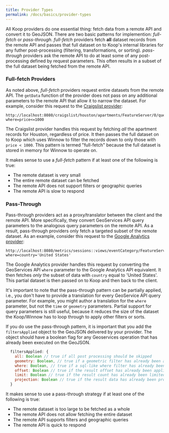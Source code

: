 ```yaml
---
title: Provider Types
permalink: /docs/basics/provider-types
---
```


All Koop providers do one essential thing: fetch data from a remote API and convert it to GeoJSON. There are two basic patterns for implemention: *full-fetch*  or *pass-through*. *full-fetch* providers fetch **all** dataset records from the remote API and passes that full dataset on to Koop's internal libraries for any futher post-processing (filtering, transformations, or sorting). *pass-through* providers ask the remote API to do at least some of any post-processing defined by request parameters. This often results in a subset of the full dataset being fetched from the remote API.

### Full-fetch Providers

As noted above, *full-fetch* providers request entire datasets from the remote API. The `getData` function of the provider does not pass on any additional parameters to the remote API that allow it to narrow the dataset.  For example, consider this request to the [Craigslist provider](https://github.com/dmfenton/koop-provider-craigslist):

```
http://localhost:8080/craigslist/houston/apartments/FeatureServer/0/query?where=price<=1000
```

The Craigslist provider handles this request by fetching *all* the apartment records for Houston, regardless of price.  It then passes the full dataset on to Koop which uses Winnow to filter the records down to only those with `price < 1000`. This pattern is termed "full-fetch" because the full dataset is stored in memory for Winnow to operate on.

It makes sense to use a *full-fetch* pattern if at least one of the following is true:

- The remote dataset is very small
- The entire remote dataset can be fetched
- The remote API does not support filters or geographic queries
- The remote API is slow to respond

### Pass-Through

Pass-through providers act as a proxy/translator between the client and the remote API.  More specifically, they convert GeoServices API query parameters to the analogous query parameters on the remote API. As a result, pass-through providers only fetch a targeted subset of the remote dataset. As an example, consider this request to the [Google Analytics provider](https://github.com/koopjs/koop-provider-google-analytics):

```
http://localhost:8080/metrics/sessions::views/eventCategory/FeatureServer/0/query?where=country='United States'
```

The Google Analytics provider handles this request by converting the GeoServices API `where` parameter to the Google Analytics API equivalent. It then fetches *only* the subset of data with `country` equal to 'United States'. This partial dataset is then passed on to Koop and then back to the client.  

It's important to note that the pass-through pattern can be partially applied, i.e., you don't have to provide a translation for every GeoService API query parameter.  For example, you might author a translation for the `where` parameter, but not the `time` or `geometry` parameters.  Partial support for query parameters is still useful, because it reduces the size of the dataset the Koop/Winnow has to loop through to apply other filters or sorts.

If you do use the pass-through pattern, it is important that you add the `filtersApplied` object to the GeoJSON delivered by your provider. The object should have a boolean flag for any Geoservices operation that has already been executed on the GeoJSON.

```js
  filtersApplied: {
    all: Boolean // true if all post processing should be skipped
    geometry: Boolean, // true if a geometric filter has already been applied to the data
    where: Boolean, // true if a sql-like where filter has already been applied to the data
    offset: Boolean // true if the result offset has already been applied to the data,
    limit: Boolean // true if the result count has already been limited,
    projection: Boolean // true if the result data has already been projected
  }
```

It makes sense to use a pass-through strategy if at least one of the following is true:

- The remote dataset is too large to be fetched as a whole
- The remote API does not allow fetching the entire dataset
- The remote API supports filters and geographic queries
- The remote API is quick to respond

